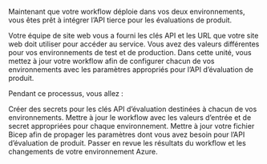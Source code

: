 Maintenant que votre workflow déploie dans vos deux environnements, vous êtes prêt à intégrer l’API tierce pour les évaluations de produit.

Votre équipe de site web vous a fourni les clés API et les URL que votre site web doit utiliser pour accéder au service. Vous avez des valeurs différentes pour vos environnements de test et de production. Dans cette unité, vous mettez à jour votre workflow afin de configurer chacun de vos environnements avec les paramètres appropriés pour l’API d’évaluation de produit.

Pendant ce processus, vous allez :

Créer des secrets pour les clés API d’évaluation destinées à chacun de vos environnements.
Mettre à jour le workflow avec les valeurs d’entrée et de secret appropriées pour chaque environnement.
Mettre à jour votre fichier Bicep afin de propager les paramètres dont vous avez besoin pour l’API d’évaluation de produit.
Passer en revue les résultats du workflow et les changements de votre environnement Azure.